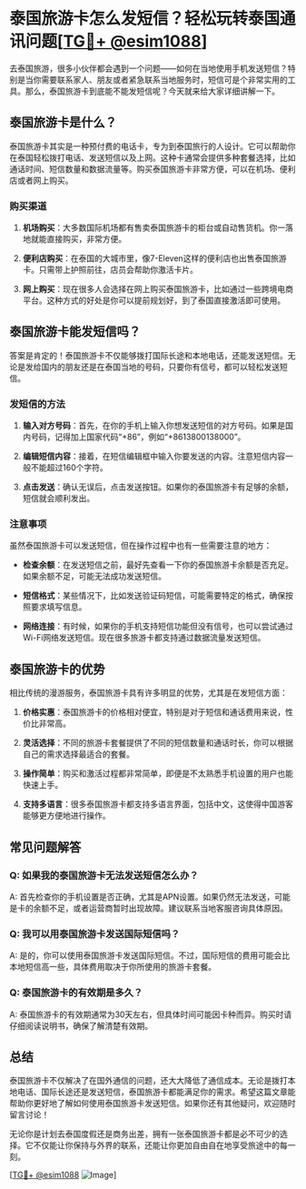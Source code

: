 # 泰国旅游卡怎么发短信？轻松玩转泰国通讯问题[[TG💪+ @esim1088](https://t.me/s/esim1088)]

去泰国旅游，很多小伙伴都会遇到一个问题——如何在当地使用手机发送短信？特别是当你需要联系家人、朋友或者紧急联系当地服务时，短信可是个非常实用的工具。那么，泰国旅游卡到底能不能发短信呢？今天就来给大家详细讲解一下。

## 泰国旅游卡是什么？

泰国旅游卡其实是一种预付费的电话卡，专为到泰国旅行的人设计。它可以帮助你在泰国轻松拨打电话、发送短信以及上网。这种卡通常会提供多种套餐选择，比如通话时间、短信数量和数据流量等。购买泰国旅游卡非常方便，可以在机场、便利店或者网上购买。

### 购买渠道

1. **机场购买**：大多数国际机场都有售卖泰国旅游卡的柜台或自动售货机。你一落地就能直接购买，非常方便。
   
2. **便利店购买**：在泰国的大城市里，像7-Eleven这样的便利店也出售泰国旅游卡。只需带上护照前往，店员会帮助你激活卡片。

3. **网上购买**：现在很多人会选择在网上购买泰国旅游卡，比如通过一些跨境电商平台。这种方式的好处是你可以提前规划好，到了泰国直接激活即可使用。

## 泰国旅游卡能发短信吗？

答案是肯定的！泰国旅游卡不仅能够拨打国际长途和本地电话，还能发送短信。无论是发给国内的朋友还是在泰国当地的号码，只要你有信号，都可以轻松发送短信。

### 发短信的方法

1. **输入对方号码**：首先，在你的手机上输入你想发送短信的对方号码。如果是国内号码，记得加上国家代码“+86”，例如“+8613800138000”。

2. **编辑短信内容**：接着，在短信编辑框中输入你要发送的内容。注意短信内容一般不能超过160个字符。

3. **点击发送**：确认无误后，点击发送按钮。如果你的泰国旅游卡有足够的余额，短信就会顺利发出。

### 注意事项

虽然泰国旅游卡可以发送短信，但在操作过程中也有一些需要注意的地方：

- **检查余额**：在发送短信之前，最好先查看一下你的泰国旅游卡余额是否充足。如果余额不足，可能无法成功发送短信。
  
- **短信格式**：某些情况下，比如发送验证码短信，可能需要特定的格式，确保按照要求填写信息。

- **网络连接**：有时候，如果你的手机支持短信功能但没有信号，也可以尝试通过Wi-Fi网络发送短信。现在很多旅游卡都支持通过数据流量发送短信。

## 泰国旅游卡的优势

相比传统的漫游服务，泰国旅游卡具有许多明显的优势，尤其是在发短信方面：

1. **价格实惠**：泰国旅游卡的价格相对便宜，特别是对于短信和通话费用来说，性价比非常高。

2. **灵活选择**：不同的旅游卡套餐提供了不同的短信数量和通话时长，你可以根据自己的需求选择最适合的套餐。

3. **操作简单**：购买和激活过程都非常简单，即便是不太熟悉手机设置的用户也能快速上手。

4. **支持多语言**：很多泰国旅游卡都支持多语言界面，包括中文，这使得中国游客能够更方便地进行操作。

## 常见问题解答

### Q: 如果我的泰国旅游卡无法发送短信怎么办？

A: 首先检查你的手机设置是否正确，尤其是APN设置。如果仍然无法发送，可能是卡的余额不足，或者运营商暂时出现故障。建议联系当地客服咨询具体原因。

### Q: 我可以用泰国旅游卡发送国际短信吗？

A: 是的，你可以使用泰国旅游卡发送国际短信。不过，国际短信的费用可能会比本地短信高一些，具体费用取决于你所使用的旅游卡套餐。

### Q: 泰国旅游卡的有效期是多久？

A: 泰国旅游卡的有效期通常为30天左右，但具体时间可能因卡种而异。购买时请仔细阅读说明书，确保了解清楚有效期。

## 总结

泰国旅游卡不仅解决了在国外通信的问题，还大大降低了通信成本。无论是拨打本地电话、国际长途还是发送短信，泰国旅游卡都能满足你的需求。希望这篇文章能帮助你更好地了解如何使用泰国旅游卡发送短信。如果你还有其他疑问，欢迎随时留言讨论！

无论你是计划去泰国度假还是商务出差，拥有一张泰国旅游卡都是必不可少的选择。它不仅能让你保持与外界的联系，还能让你更加自由自在地享受旅途中的每一刻。

[[TG💪+ @esim1088](https://t.me/s/esim1088) ![Image](https://i.postimg.cc/4NQfJmqS/Snipaste-2025-05-13-00-14-12.png)]